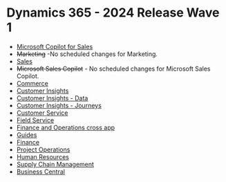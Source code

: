 # Dynamics 365 - []()2024 Release Wave 1

- [Microsoft Copilot for Sales](./Dynamics-365/Microsoft-Copilot-for-Sales.md)
- ~~Marketing~~ -No scheduled changes for Marketing.
- [Sales](./Dynamics-365/Sales.md)
- ~~Microsoft Sales Copilot~~ - No scheduled changes for Microsoft Sales Copilot.
- [Commerce](./Dynamics-365/Commerce.md)
- [Customer Insights](./Dynamics-365/Customer-Insights.md)
- [Customer Insights - Data]()
- [Customer Insights - Journeys](./Dynamics-365/Customer-Insights-(Journeys).md)
- [Customer Service](./Dynamics-365/Customer-Service.md)
- [Field Service]()
- [Finance and Operations cross app]()
- [Guides]()
- [Finance]()
- [Project Operations]()
- [Human Resources]()
- [Supply Chain Management]()
- [Business Central]()